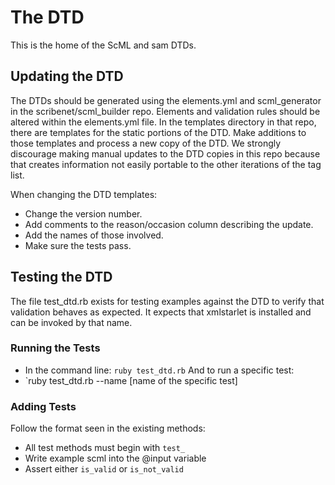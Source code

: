 # The DTD

This is the home of the ScML and sam DTDs.

## Updating the DTD

The DTDs should be generated using the elements.yml and scml_generator in the scribenet/scml_builder repo. Elements and validation rules should be altered within the elements.yml file. In the templates directory in that repo, there are templates for the static portions of the DTD. Make additions to those templates and process a new copy of the DTD. We strongly discourage making manual updates to the DTD copies in this repo because that creates information not easily portable to the other iterations of the tag list.

When changing the DTD templates:

- Change the version number.
- Add comments to the reason/occasion column describing the update.
- Add the names of those involved.
- Make sure the tests pass.

## Testing the DTD

The file test_dtd.rb exists for testing examples against the DTD to verify that validation behaves as expected. It expects that xmlstarlet is installed and can be invoked by that name.

### Running the Tests

- In the command line: `ruby test_dtd.rb`
And to run a specific test:
- `ruby test_dtd.rb --name [name of the specific test]

### Adding Tests

Follow the format seen in the existing methods:

- All test methods must begin with `test_`
- Write example scml into the @input variable
- Assert either `is_valid` or `is_not_valid`

